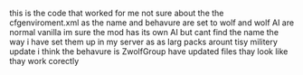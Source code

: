 this is the code that worked for me not sure about the the cfgenviroment.xml as the name and behavure are set to wolf and wolf AI are normal vanilla im sure the mod has its own AI but cant find the name the way i have set them up in my server as as larg packs arount tisy militery 
update i think the behavure is ZwolfGroup have updated files thay look like thay work corectly 
